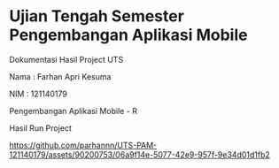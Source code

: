 # Ujian Tengah Semester Pengembangan Aplikasi Mobile
Dokumentasi Hasil Project UTS

Nama  : Farhan Apri Kesuma

NIM   : 121140179

Pengembangan Aplikasi Mobile - R

Hasil Run Project

https://github.com/parhannn/UTS-PAM-121140179/assets/90200753/06a9f14e-5077-42e9-957f-9e34d01d1fb2

